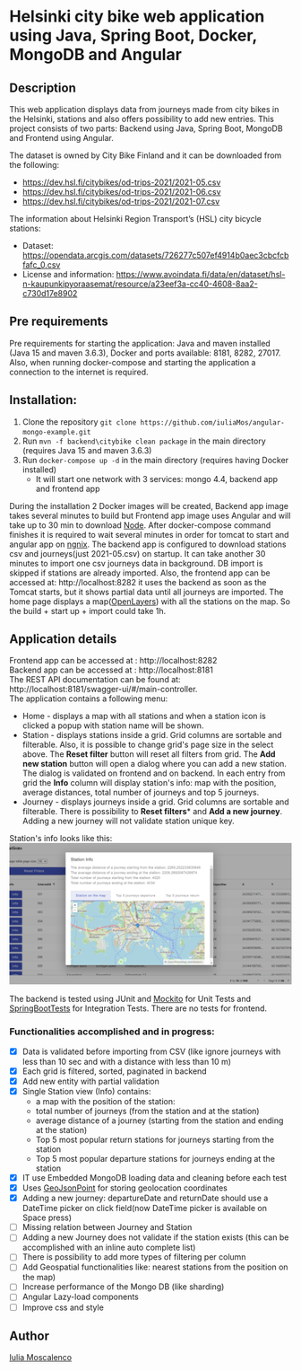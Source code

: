 # Helsinki city bike web application using Java, Spring Boot, Docker, MongoDB and Angular 


## Description
This web application displays data from journeys made from city bikes in the Helsinki, stations and also offers possibility to add new entries.
This project consists of two parts: Backend using Java, Spring Boot, MongoDB and Frontend using Angular.

The dataset is owned by City Bike Finland and it can be downloaded from the following:
 - https://dev.hsl.fi/citybikes/od-trips-2021/2021-05.csv
 - https://dev.hsl.fi/citybikes/od-trips-2021/2021-06.csv
 - https://dev.hsl.fi/citybikes/od-trips-2021/2021-07.csv

The information about Helsinki Region Transport’s (HSL) city bicycle stations:
- Dataset: https://opendata.arcgis.com/datasets/726277c507ef4914b0aec3cbcfcbfafc_0.csv
- License and information: https://www.avoindata.fi/data/en/dataset/hsl-n-kaupunkipyoraasemat/resource/a23eef3a-cc40-4608-8aa2-c730d17e8902

## Pre requirements
Pre requirements for starting the application: Java and maven installed (Java 15 and maven 3.6.3), Docker and ports available: 8181, 8282, 27017.
Also, when running docker-compose and starting the application a connection to the internet is required.

## Installation:

1. Clone the repository `git clone https://github.com/iuliaMos/angular-mongo-example.git`
2. Run `mvn -f backend\citybike clean package` in the main directory (requires Java 15 and maven 3.6.3)
3. Run `docker-compose up -d` in the main directory (requires having Docker installed)
   - It will start one network with 3 services: mongo 4.4, backend app and frontend app
   
During the installation 2 Docker images will be created, Backend app image takes several minutes to build but Frontend app image uses Angular and will take up to 30 min to download [Node](https://nodejs.org/en).
After docker-compose command finishes it is required to wait several minutes in order for tomcat to start and angular app on [ngnix](https://www.nginx.com/).
The backend app is configured to download stations csv and journeys(just 2021-05.csv) on startup. It can take another 30 minutes to import one csv journeys data in background. DB import is skipped if stations are already imported.
Also, the frontend app can be accessed at: http://localhost:8282 it uses the backend as soon as the Tomcat starts, but it shows partial data until all journeys are imported.
The home page displays a map([OpenLayers](https://openlayers.org/)) with all the stations on the map.
So the build + start up + import could take 1h.

## Application details
Frontend app can be accessed at : http://localhost:8282 \
Backend app can be accessed at : http://localhost:8181 \
The REST API documentation can be found at: http://localhost:8181/swagger-ui/#/main-controller. \
The application contains a following menu:
   - Home - displays a map with all stations and when a station icon is clicked a popup with station name will be shown.
   - Station - displays stations inside a grid. Grid columns are sortable and filterable. Also, it is possible to change grid's page size in the select above. The **Reset filter** button will reset all filters from grid. The **Add new station** button will open a dialog where you can add a new station. The dialog is validated on frontend and on backend. In each entry from grid the **Info** column will display station's info: map with the position, average distances, total number of journeys and top 5 journeys.
   - Journey - displays journeys inside a grid. Grid columns are sortable and filterable. There is possibility to **Reset filters*** and **Add a new journey**. Adding a new journey will not validate station unique key.

Station's info looks like this:
![](https://github.com/iuliaMos/angular-mongo-example/blob/main/station-info.png)


The backend is tested using JUnit and [Mockito](https://site.mockito.org/) for Unit Tests and [SpringBootTests](https://docs.spring.io/spring-boot/docs/current/reference/htmlsingle/#features.testing) for Integration Tests.
There are no tests for frontend.

### Functionalities accomplished and in progress:
- [x] Data is validated before importing from CSV (like ignore journeys with less than 10 sec and with a distance with less than 10 m)
- [x] Each grid is filtered, sorted, paginated in backend
- [x] Add new entity with partial validation
- [x] Single Station view (Info) contains:
  - a map with the position of the station:
  - total number of journeys (from the station and at the station)
  - average distance of a journey (starting from the station and ending at the station)
  - Top 5 most popular return stations for journeys starting from the station
  - Top 5 most popular departure stations for journeys ending at the station
- [x] IT use Embedded MongoDB loading data and cleaning before each test
- [x] Uses [GeoJsonPoint](https://www.mongodb.com/docs/manual/reference/geojson/) for storing geolocation coordinates
- [x] Adding a new journey: departureDate and returnDate should use a DateTime picker on click field(now DateTime picker is available on Space press)
- [ ] Missing relation between Journey and Station
- [ ] Adding a new Journey does not validate if the station exists (this can be accomplished with an inline auto complete list)
- [ ] There is possibility to add more types of filtering per column
- [ ] Add Geospatial functionalities like: nearest stations from the position on the map)
- [ ] Increase performance of the Mongo DB (like sharding)
- [ ] Angular Lazy-load components
- [ ] Improve css and style

## Author
[Iulia Moscalenco](https://github.com/iuliaMos)